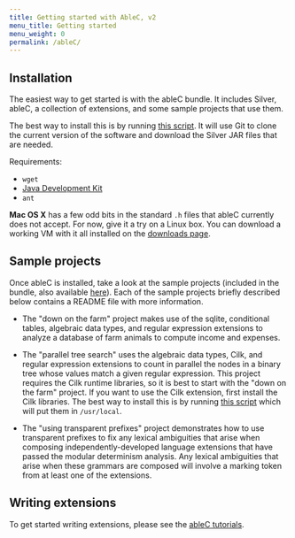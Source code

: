 ```yaml
---
title: Getting started with AbleC, v2
menu_title: Getting started
menu_weight: 0
permalink: /ableC/
---
```


## Installation

The easiest way to get started is with the ableC bundle.  It includes
Silver, ableC, a collection of extensions, and some sample projects
that use them.

The best way to install this is by running [this
script](http://melt.cs.umn.edu/downloads/install-ableC-bundle.sh).
It will use Git to clone the current version of the software and
download the Silver JAR files that are needed.

Requirements:

* ``wget``
* [Java Development Kit](http://www.oracle.com/technetwork/java/javase/downloads/index.html)
* ``ant``

**Mac OS X** has a few odd bits in the standard ``.h`` files that
ableC currently does not accept.  For now, give it a try on a Linux
box.  You can download a working VM with it all installed on the
[downloads page](/downloads/).

## Sample projects

Once ableC is installed, take a look at the sample projects (included in the
bundle, also available [here](https://github.com/melt-umn/ableC-sample-projects/)).
Each of the sample projects briefly described below contains a README file with
more information.

* The "down on the farm" project makes use of the sqlite, conditional tables,
algebraic data types, and regular expression extensions to analyze a database of
farm animals to compute income and expenses.

* The "parallel tree search" uses the algebraic data types, Cilk, and regular
expression extensions to count in parallel the nodes in a binary tree whose
values match a given regular expression. This project requires the Cilk runtime
libraries, so it is best to start with the "down on the farm" project.  If you
want to use the Cilk extension, first install the Cilk libraries.  The best way
to install this is by running [this
script](http://melt.cs.umn.edu/downloads/install-cilk-libs.sh) which will put
them in ``/usr/local``.

* The "using transparent prefixes" project demonstrates how to use transparent
prefixes to fix any lexical ambiguities that arise when composing
independently-developed language extensions that have passed the modular
determinism analysis. Any lexical ambiguities that arise when these grammars
are composed will involve a marking token from at least one of the extensions.

## Writing extensions

To get started writing extensions, please see the [ableC tutorials](https://github.com/melt-umn/ableC/tree/develop/tutorials/).
